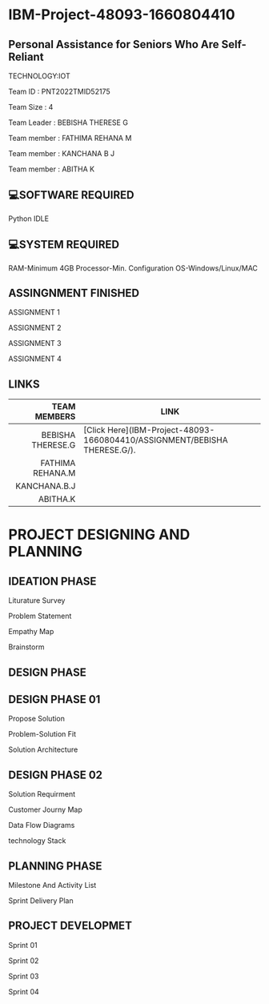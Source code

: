    # IBM-Project-48093-1660804410

   ## Personal Assistance for Seniors Who Are Self-Reliant

TECHNOLOGY:IOT

Team ID : PNT2022TMID52175

Team Size : 4

Team Leader : BEBISHA THERESE G

Team member : FATHIMA REHANA M

Team member : KANCHANA B J

Team member : ABITHA K

## :computer:SOFTWARE REQUIRED

Python IDLE

## :computer:SYSTEM REQUIRED

RAM-Minimum 4GB Processor-Min. Configuration OS-Windows/Linux/MAC

## ASSINGNMENT FINISHED

ASSIGNMENT 1

ASSIGNMENT 2

ASSIGNMENT 3

ASSIGNMENT 4

## LINKS

| TEAM MEMBERS     |      LINK                                                                 |
|-----------------:|---------------------------------------------------------------------------|
| BEBISHA THERESE.G|  [Click Here](IBM-Project-48093-1660804410/ASSIGNMENT/BEBISHA THERESE.G/).|
|  FATHIMA REHANA.M|                  
|      KANCHANA.B.J|                  
|          ABITHA.K|                  

# PROJECT DESIGNING AND PLANNING

## IDEATION PHASE

Liturature Survey

Problem Statement

Empathy Map

Brainstorm

## DESIGN PHASE

## DESIGN PHASE 01

Propose Solution

Problem-Solution Fit

Solution Architecture

## DESIGN PHASE 02

Solution Requirment

Customer Journy Map

Data Flow Diagrams

technology Stack

## PLANNING PHASE

Milestone And Activity List

Sprint Delivery Plan

## PROJECT DEVELOPMET

Sprint 01

Sprint 02

Sprint 03

Sprint 04

